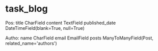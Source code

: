 # task_blog

Pos:
    title CharField
    content TextField
    published_date DateTimeField(blank=True, null=True)

Autho:
    name CharField
    email EmailField
    posts ManyToManyField(Post, related_name='authors')